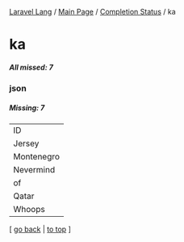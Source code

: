 [Laravel Lang](https://github.com/Laravel-Lang/lang) / [Main Page](../index.md) / [Completion Status](../status.md) / ka

# ka

##### All missed: 7


### json

##### Missing: 7

<table >
<tr><td align="left" >
ID
</td>
</tr>
<tr><td align="left" >
Jersey
</td>
</tr>
<tr><td align="left" >
Montenegro
</td>
</tr>
<tr><td align="left" >
Nevermind
</td>
</tr>
<tr><td align="left" >
of
</td>
</tr>
<tr><td align="left" >
Qatar
</td>
</tr>
<tr><td align="left" >
Whoops
</td>
</tr>

</table>


[ [go back](../status.md) | [to top](#) ]

